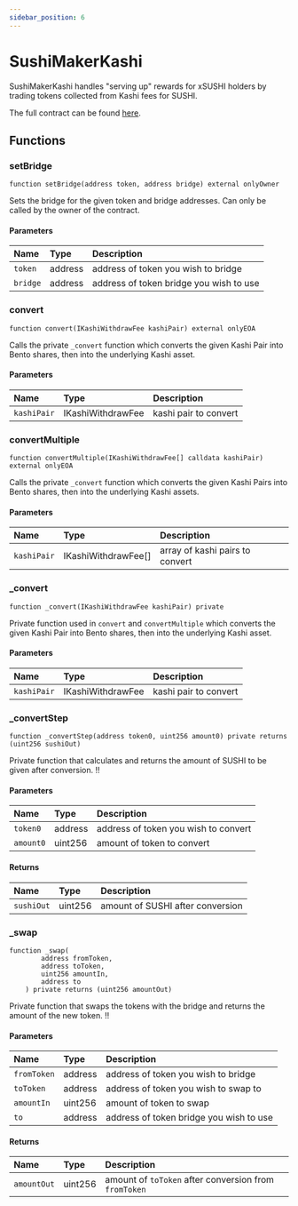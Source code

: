 ```yaml
---
sidebar_position: 6
---
```


# SushiMakerKashi

SushiMakerKashi handles "serving up" rewards for xSUSHI holders by trading tokens collected from Kashi fees for SUSHI.

The full contract can be found [here](https://github.com/sushiswap/sushiswap/blob/archieve/canary/contracts/SushiMakerKashi.sol).

## Functions

### setBridge

```solidity
function setBridge(address token, address bridge) external onlyOwner
```

Sets the bridge for the given token and bridge addresses. Can only be called by the owner of the contract.

#### Parameters

| Name     | Type    | Description                             |
| :------- | :------ | :-------------------------------------- |
| `token`  | address | address of token you wish to bridge     |
| `bridge` | address | address of token bridge you wish to use |

### convert

```solidity
function convert(IKashiWithdrawFee kashiPair) external onlyEOA
```

Calls the private `_convert` function which converts the given Kashi Pair into Bento shares, then into the underlying Kashi asset.

#### Parameters

| Name        | Type              | Description           |
| :---------- | :---------------- | :-------------------- |
| `kashiPair` | IKashiWithdrawFee | kashi pair to convert |

### convertMultiple

```solidity
function convertMultiple(IKashiWithdrawFee[] calldata kashiPair) external onlyEOA
```

Calls the private `_convert` function which converts the given Kashi Pairs into Bento shares, then into the underlying Kashi assets.

#### Parameters

| Name        | Type                | Description                     |
| :---------- | :------------------ | :------------------------------ |
| `kashiPair` | IKashiWithdrawFee[] | array of kashi pairs to convert |

### \_convert

```solidity
function _convert(IKashiWithdrawFee kashiPair) private
```

Private function used in `convert` and `convertMultiple` which converts the given Kashi Pair into Bento shares, then into the underlying Kashi asset.

#### Parameters

| Name        | Type              | Description           |
| :---------- | :---------------- | :-------------------- |
| `kashiPair` | IKashiWithdrawFee | kashi pair to convert |

### \_convertStep

```solidity
function _convertStep(address token0, uint256 amount0) private returns (uint256 sushiOut)
```

Private function that calculates and returns the amount of SUSHI to be given after conversion. !!

#### Parameters

| Name      | Type    | Description                          |
| :-------- | :------ | :----------------------------------- |
| `token0`  | address | address of token you wish to convert |
| `amount0` | uint256 | amount of token to convert           |

#### Returns

| Name       | Type    | Description                      |
| :--------- | :------ | :------------------------------- |
| `sushiOut` | uint256 | amount of SUSHI after conversion |

### \_swap

```solidity
function _swap(
        address fromToken,
        address toToken,
        uint256 amountIn,
        address to
    ) private returns (uint256 amountOut)
```

Private function that swaps the tokens with the bridge and returns the amount of the new token. !!

#### Parameters

| Name        | Type    | Description                             |
| :---------- | :------ | :-------------------------------------- |
| `fromToken` | address | address of token you wish to bridge     |
| `toToken`   | address | address of token you wish to swap to    |
| `amountIn`  | uint256 | amount of token to swap                 |
| `to`        | address | address of token bridge you wish to use |

#### Returns

| Name        | Type    | Description                                           |
| :---------- | :------ | :---------------------------------------------------- |
| `amountOut` | uint256 | amount of `toToken` after conversion from `fromToken` |
